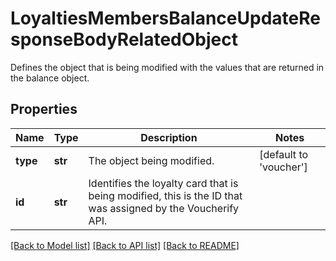 # LoyaltiesMembersBalanceUpdateResponseBodyRelatedObject

Defines the object that is being modified with the values that are returned in the balance object.

## Properties
Name | Type | Description | Notes
------------ | ------------- | ------------- | -------------
**type** | **str** | The object being modified. | [default to 'voucher']
**id** | **str** | Identifies the loyalty card that is being modified, this is the ID that was assigned by the Voucherify API. | 

[[Back to Model list]](../README.md#documentation-for-models) [[Back to API list]](../README.md#documentation-for-api-endpoints) [[Back to README]](../README.md)


